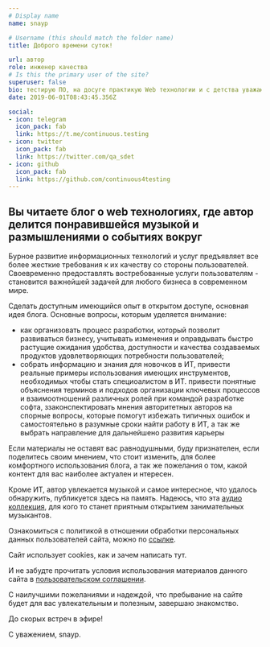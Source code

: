 ```yaml
---
# Display name
name: snayp

# Username (this should match the folder name)
title: Доброго времени суток!

url: автор
role: инженер качества
# Is this the primary user of the site?
superuser: false
bio: тестирую ПО, на досуге практикую Web технологии и с детства уважаю качественную музыку
date: 2019-06-01T08:43:45.356Z

social:
- icon: telegram
  icon_pack: fab
  link: https://t.me/continuous.testing
- icon: twitter
  icon_pack: fab
  link: https://twitter.com/qa_sdet
- icon: github
  icon_pack: fab
  link: https://github.com/continuous4testing
---
```


## Вы читаете блог о web технологиях, где автор делится понравившейся музыкой и размышлениями о событиях вокруг

<!-- Автор тестирует заказного ПО больше 10 лет и наконец то уехал из суеты столиц в провинцию, где появилось время пишать на страницах этого блога об [онлайн](/категория/онлайн/) технологиях, делиться материалами и личным мнением на тему качества и тестирования, конспектировать опытом использования различных инструментов.  -->

Бурное развитие информационных технологий и услуг предъявляет все более жесткие требования к их качеству со стороны пользователей. Своевременно предоставлять востребованные услуги пользователям - становится важнейшей задачей для любого бизнеса в современном мире. 

Сделать доступным имеющийся опыт в открытом доступе, основная идея блога. Основные вопросы, которым уделяется внимание:

* как организовать процесс разработки, который позволит развиваться бизнесу, учитывать изменения и оправдывать быстро растущие ожидания удобства, доступности и качества создаваемых продуктов удовлетворяющих потребности пользователей;
* собрать информацию и знания для новочков в ИТ, привести реальные примеры использования имеющих инструментов, необходимых чтобы стать специоалистом в ИТ. привести понятные объяснения терминов и подходов организации ключевых процессов и взаимоотношений различных ролей при командой разработке софта, ззаконспектировать мнения авторитетных авторов на спорные вопросы, которые помогут избежать типичных ошибок и самостоятельно в разумные сроки найти работу в ИТ, а так же выбрать направление для дальнейшено развития карьеры

Если материалы не оставят вас равнодушными, буду признателен, если поделитесь своим мнением, что стоит изменить, для более комфортного использования блога, а так же пожелания о том, какой контент для вас наиболее актуален и нтересен.

Кроме ИТ, автор увлекается музыкой и самое интересное, что удалось обнаружить, публикуется здесь на память. Надеюсь, что эта [аудио коллекция](/категория/музыка/), для кого то станет приятным открытием занимательных музыкантов.

Ознакомиться с политикой в отношении обработки персональных данных пользователей сайта, можно по [ссылке](/конфиденциальность/).

Сайт использует cookies, как и зачем написать тут.

И не забудте прочитать условия использования материалов данного сайта в [пользовательском соглашении](/пользовательское-соглашение/).

С наилучшими пожеланиями и надеждой, что пребывание на сайте будет для вас увлекательным и полезным, завершаю знакомство.

До скорых встреч в эфире!

С уважением, snayp.
